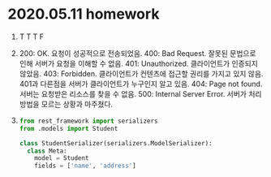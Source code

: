 # 2020.05.11 homework

1. T
   T
   T
   F

2. 200: OK. 요청이 성공적으로 전송되었음.
   400: Bad Request. 잘못된 문법으로 인해 서버가 요청을 이해할 수 없음.
   401: Unauthorized. 클라이언트가 인증되지 않았음. 
   403: Forbidden. 클라이언트가 컨텐츠에 접근할 권리를 가지고 있지 않음. 401과 다른점을 서버가 클라이언트가 누구인지 알고 있음.
   404: Page not found. 서버는 요청받은 리소스를 찾을 수 없음. 
   500: Internal Server Error. 서버가 처리 방법을 모르는 상황과 마주쳤다. 

3. ```python
   from rest_framework import serializers
   from .models import Student
   
   class StudentSerializer(serializers.ModelSerializer):
     class Meta:
       model = Student
       fields = ['name', 'address']
   ```

   